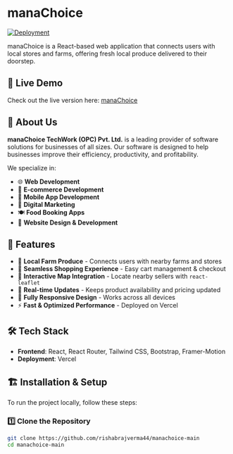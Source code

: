 # manaChoice

[![Deployment](https://img.shields.io/badge/Deployed-Vercel-brightgreen)](https://manachoice.vercel.app/)

manaChoice is a React-based web application that connects users with local stores and farms, offering fresh local produce delivered to their doorstep.

## 🚀 Live Demo

Check out the live version here: [manaChoice](https://manachoice.vercel.app/)

## 🏢 About Us

**manaChoice TechWork (OPC) Pvt. Ltd.** is a leading provider of software solutions for businesses of all sizes. Our software is designed to help businesses improve their efficiency, productivity, and profitability.  

We specialize in:
- 🌐 **Web Development**  
- 🛒 **E-commerce Development**  
- 📱 **Mobile App Development**  
- 📢 **Digital Marketing**  
- 🍽️ **Food Booking Apps**  
- 🎨 **Website Design & Development**  

## 📌 Features

- 🌱 **Local Farm Produce** - Connects users with nearby farms and stores  
- 🛒 **Seamless Shopping Experience** - Easy cart management & checkout  
- 📍 **Interactive Map Integration** - Locate nearby sellers with `react-leaflet`  
- 🔄 **Real-time Updates** - Keeps product availability and pricing updated  
- 📱 **Fully Responsive Design** - Works across all devices  
- ⚡ **Fast & Optimized Performance** - Deployed on Vercel  

## 🛠️ Tech Stack

- **Frontend**: React, React Router, Tailwind CSS, Bootstrap, Framer-Motion 
- **Deployment**: Vercel  

## 🏗️ Installation & Setup

To run the project locally, follow these steps:

### 1️⃣ Clone the Repository
```sh
git clone https://github.com/rishabrajverma44/manachoice-main
cd manachoice-main
